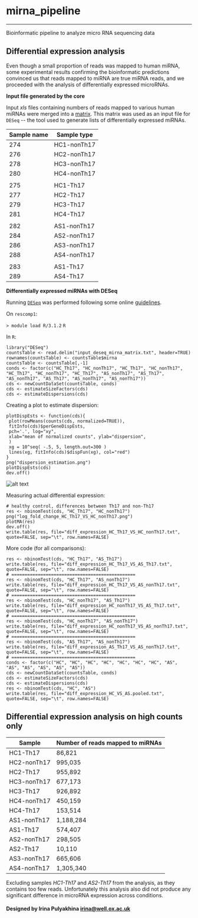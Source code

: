 # mirna_pipeline
--------------------------------------
Bioinformatic pipeline to analyze micro RNA sequencing data

## Differential expression analysis

Even though a small proportion of reads was mapped to human miRNA,
some experimental results confirming the bioinformatic predictions
convinced us that reads mapped to miRNA are true miRNA reads, and
we proceeded with the analysis of differentially expressed microRNAs.

**Input file generated by the core**

Input *xls* files containing numbers of reads mapped to various human
miRNAs were merged into a 
[matrix](https://github.com/jknightlab/mirna_pipeline/edit/master/mirna_matrix_no_285_DESeq_intput.txt).
This matrix was used as an input file for `DESeq` -- the tool used to generate
lists of differentially expressed miRNAs.

| Sample name | Sample type |
| ----------- | ----------- |
| 274         | HC1-nonTh17 |
| 276         | HC2-nonTh17 |
| 278         | HC3-nonTh17 |
| 280         | HC4-nonTh17 |
|             |             |
| 275         | HC1-Th17    |
| 277         | HC2-Th17    |
| 279         | HC3-Th17    |
| 281         | HC4-Th17    |
|             |             |
| 282         | AS1-nonTh17 |
| 284         | AS2-nonTh17 |
| 286         | AS3-nonTh17 |
| 288         | AS4-nonTh17 |
|             |             |
| 283         | AS1-Th17    |
| 289         | AS4-Th17    |


**Differentially expressed miRNAs with DESeq**

Running [`DESeq`](https://bioconductor.org/packages/release/bioc/html/DESeq.html)
was performed following some online 
[guidelines](http://dwheelerau.com/2013/04/15/how-to-use-deseq-to-analyse-rnaseq-data/).

On `rescomp1`:

`> module load R/3.1.2`
`R`

In `R`:

```
library("DESeq")
countsTable <- read.delim("input_deseq_mirna_matrix.txt", header=TRUE)
rownames(countsTable) <- countsTable$mirna
countsTable <- countsTable[,-1]
conds <- factor(c("HC_Th17", "HC_nonTh17", "HC_Th17", "HC_nonTh17", "HC_Th17", "HC_nonTh17", "HC_Th17", "AS_nonTh17", "AS_Th17", "AS_nonTh17", "AS_Th17", "AS_nonTh17", "AS_nonTh17"))
cds <- newCountDataSet(countsTable, conds)
cds <- estimateSizeFactors(cds)
cds <- estimateDispersions(cds)
```

Creating a plot to estimate dispersion:
```
plotDispEsts <- function(cds){
 plot(rowMeans(counts(cds, normalized=TRUE)),
 fitInfo(cds)$perGeneDispEsts,
 pch='.', log="xy",
 xlab="mean of normalized counts", ylab="dispersion",
 )
 xg = 10^seq( -.5, 5, length.out=300 )
 lines(xg, fitInfo(cds)$dispFun(xg), col="red")
}
png("dispersion_estimation.png")
plotDispEsts(cds)
dev.off()
```

![alt text](https://github.com/jknightlab/mirna_pipeline/blob/master/dispersion_estimation.png)

Measuring actual differential expression:
```
# healthy control, differences between Th17 and non-Th17
res <- nbinomTest(cds, "HC_Th17", "HC_nonTh17")
png("log_fold_change_HC_Th17_VS_HC_nonTh17.png")
plotMA(res)
dev.off()
write.table(res, file="diff_expression_HC_Th17_VS_HC_nonTh17.txt", quote=FALSE, sep="\t", row.names=FALSE)
```

More code (for all comparisons):
```
res <- nbinomTest(cds, "HC_Th17", "AS_Th17")
write.table(res, file="diff_expression_HC_Th17_VS_AS_Th17.txt", quote=FALSE, sep="\t", row.names=FALSE)
# ===============================================
res <- nbinomTest(cds, "HC_Th17", "AS_nonTh17")
write.table(res, file="diff_expression_HC_Th17_VS_AS_nonTh17.txt", quote=FALSE, sep="\t", row.names=FALSE)
# ===============================================
res <- nbinomTest(cds, "HC_nonTh17", "AS_Th17")
write.table(res, file="diff_expression_HC_nonTh17_VS_AS_Th17.txt", quote=FALSE, sep="\t", row.names=FALSE)
# ===============================================
res <- nbinomTest(cds, "HC_nonTh17", "AS_nonTh17")
write.table(res, file="diff_expression_HC_nonTh17_VS_AS_nonTh17.txt", quote=FALSE, sep="\t", row.names=FALSE)
# ===============================================
res <- nbinomTest(cds, "AS_Th17", "AS_nonTh17")
write.table(res, file="diff_expression_AS_Th17_VS_AS_nonTh17.txt", quote=FALSE, sep="\t", row.names=FALSE)
# ===============================================
conds <- factor(c("HC", "HC", "HC", "HC", "HC", "HC", "HC", "AS", "AS", "AS", "AS", "AS", "AS"))
cds <- newCountDataSet(countsTable, conds)
cds <- estimateSizeFactors(cds)
cds <- estimateDispersions(cds)
res <- nbinomTest(cds, "HC", "AS")
write.table(res, file="diff_expression_HC_VS_AS.pooled.txt", quote=FALSE, sep="\t", row.names=FALSE)
```
## Differential expression analysis on high counts only

| Sample | Number of reads mapped to miRNAs |
| ------ | -------------------------------- |
| HC1-Th17    |    86,821 |
| HC2-nonTh17 |   995,035 |
| HC2-Th17    |   955,892 |
| HC3-nonTh17 |   677,173 |
| HC3-Th17    |   926,892 |
| HC4-nonTh17 |   450,159 |
| HC4-Th17    |   153,514 |
| AS1-nonTh17 | 1,188,284 |
| AS1-Th17    |   574,407 |
| AS2-nonTh17 |   298,505 |
| AS2-Th17    |    10,110 |
| AS3-nonTh17	|   665,606 |
| AS4-nonTh17 | 1,305,340 |

Excluding samples *HC1-Th17* and *AS2-Th17* from the
analysis, as they contains too few reads. Unfortunately
this analysis also did not produce any significant
difference in microRNA expression across conditions.


#### Designed by Irina Pulyakhina irina@well.ox.ac.uk
